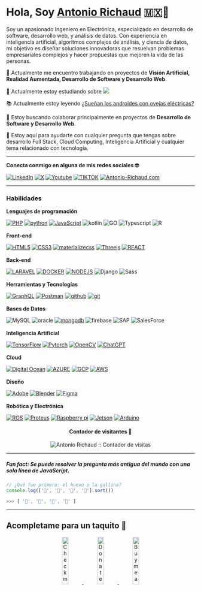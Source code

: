  # Hola, Soy <a href="https://antonio-richaud.com/">Antonio Richaud</a> 🇲🇽🤠

Soy un apasionado Ingeniero en Electrónica, especializado en desarrollo de software, desarrollo web, y análisis de datos. Con experiencia en inteligencia artificial, algoritmos complejos de análisis, y ciencia de datos, mi objetivo es diseñar soluciones innovadoras que resuelvan problemas empresariales complejos y hacer propuestas que mejoren la vida de las personas.
 
 🚀 Actualmente me encuentro trabajando en proyectos de **Visión Artificial, Realidad Aumentada, Desarrollo de Software y Desarrollo Web**.
 
 🌱 Actualmente estoy estudiando sobre <img src="http://img.shields.io/badge/-Keras-d92c16?style=flat&logo=keras&logoColor=white">
 
  📚 Actualmente estoy leyendo <a href="https://www.amazon.com.mx/%C2%BFSue%C3%B1an-los-androides-ovejas-el%C3%A9ctricas/dp/6070743601">¿Sueñan los androides con ovejas eléctricas?</a>
 
 👾 Estoy buscando colaborar principalmente en proyectos de **Desarrollo de Software y Desarrollo Web**.
 
 💬 Estoy aquí para ayudarte con cualquier pregunta que tengas sobre desarrollo Full Stack, Cloud Computing, Inteligencia Artificial y cualquier tema relacionado con tecnología. 

---

**Conecta conmigo en alguna de mis redes sociales 🤓**

[![LinkedIn](https://img.shields.io/badge/-LINKEDIN-0077B5?style=for-the-badge&logo=linkedin&logoColor=white)](https://www.linkedin.com/in/antonio-richaud/)
[![X](https://img.shields.io/badge/-(Twitter)-000000?style=for-the-badge&logo=X&logoColor=white)](https://twitter.com/Antonio_Richaud)
[![Youtube](https://img.shields.io/badge/-YOUTUBE-D14836?style=for-the-badge&logo=youtube&logoColor=white)](https://www.youtube.com/@AntonioRichaud/)
[![TIKTOK](https://img.shields.io/badge/-TIKTOK-000000?style=for-the-badge&logo=tiktok&logoColor=white)](https://www.tiktok.com/@_antonio_richaud)
[![Antonio-Richaud.com](https://img.shields.io/badge/-ANTONIORICHAUD.COM-8E2DE2?style=for-the-badge&logo=react&logoColor=white)](https://antonio-richaud.com/)

---

### Habilidades 

**Lenguajes de programación**

[![PHP](https://img.shields.io/badge/PHP-grey?style=for-the-badge&logo=PHP&logoColor=white&labelColor=8E2DE2)](https://www.php.net/)
[![python](https://img.shields.io/badge/-python-grey?style=for-the-badge&logo=python&logoColor=white&labelColor=8E2DE2)](https://antonio-richaud.com/blog/archivo/publicaciones/17-Python.html)
[![JavaScript](https://img.shields.io/badge/-JavaScript-grey?style=for-the-badge&logo=javascript&logoColor=white&labelColor=8E2DE2)](https://antonio-richaud.com/blog/archivo/publicaciones/01-js.html)
![kotlin](https://img.shields.io/badge/-Kotlin-grey?style=for-the-badge&logo=kotlin&logoColor=white&labelColor=8E2DE2)
![GO](https://img.shields.io/badge/-golang-grey?style=for-the-badge&logo=go&logoColor=white&labelColor=8E2DE2)
![Typescript](https://img.shields.io/badge/-typescrript-grey?style=for-the-badge&logo=typescript&logoColor=white&labelColor=8E2DE2)
![R](https://img.shields.io/badge/-R-grey?style=for-the-badge&logo=r&logoColor=white&labelColor=8E2DE2)
<br>
<br>
**Front-end**

[![HTML5](https://img.shields.io/badge/-HTML-grey?style=for-the-badge&logo=html5&logoColor=white&labelColor=8E2DE2)](https://antonio-richaud.com/blog/archivo/publicaciones/02-html.html)
[![CSS3](https://img.shields.io/badge/css-grey?style=for-the-badge&logo=css3&logoColor=white&labelColor=8E2DE2)](https://antonio-richaud.com/blog/archivo/publicaciones/03-css.html)
[![materializecss](https://img.shields.io/badge/Materialize%20css-grey?style=for-the-badge&logo=google&logoColor=white&labelColor=8E2DE2)](https://materializecss.com/)
[![Threejs](https://img.shields.io/badge/-Three.js-grey?style=for-the-badge&logo=three.js&logoColor=white&labelColor=8E2DE2)](https://antonio-richaud-threejs-portafolio.vercel.app/)
[![REACT](https://img.shields.io/badge/-React-grey?style=for-the-badge&logo=react&logoColor=white&labelColor=8E2DE2)](https://antonio-richaud.com/blog/archivo/publicaciones/04-react.html)
<br>
<br>
**Back-end**

[![LARAVEL](https://img.shields.io/badge/-LARAVEL-grey?style=for-the-badge&logo=laravel&logoColor=white&labelColor=8E2DE2)](https://laravel.com/)
[![DOCKER](https://img.shields.io/badge/-Docker-grey?style=for-the-badge&logo=docker&logoColor=white&labelColor=8E2DE2)](https://antonio-richaud.com/blog/archivo/publicaciones/19-docker.html)
[![NODEJS](https://img.shields.io/badge/-Node.JS-grey?style=for-the-badge&logo=node.js&logoColor=white&labelColor=8E2DE2)](https://antonio-richaud.com/blog/archivo/publicaciones/14-node-js.html)
![Django](https://img.shields.io/badge/-DJango-grey?style=for-the-badge&logo=django&logoColor=white&labelColor=8E2DE2)
![Sass](https://img.shields.io/badge/sass-grey?style=for-the-badge&logo=sass&logoColor=white&labelColor=8E2DE2)
<br>
<br>
**Herramientas y Tecnologías**

[![GraphQL](https://img.shields.io/badge/-GRAPHQL-grey?style=for-the-badge&logo=GRAPHQL&logoColor=white&labelColor=8E2DE2)](https://antonio-richaud.com/blog/archivo/publicaciones/16-graphql.html)
[![Postman](https://img.shields.io/badge/-Postman-grey?style=for-the-badge&logo=postman&logoColor=white&labelColor=8E2DE2)](https://www.postman.com/)
[![github](https://img.shields.io/badge/-github-grey?style=for-the-badge&logo=github&logoColor=white&labelColor=8E2DE2)](https://antonio-richaud.com/blog/archivo/publicaciones/08-github.html)
[![git](https://img.shields.io/badge/-git-grey?style=for-the-badge&logo=git&logoColor=white&labelColor=8E2DE2)](https://antonio-richaud.com/blog/archivo/publicaciones/07-git.html)
<br>
<br>
**Bases de Datos**

![MySQL](https://img.shields.io/badge/-mysql-grey?style=for-the-badge&logo=mysql&logoColor=white&labelColor=8E2DE2)
![oracle](https://img.shields.io/badge/-Oracle-grey?style=for-the-badge&logo=oracle&logoColor=white&labelColor=8E2DE2)
[![mongodb](https://img.shields.io/badge/-mongodb-grey?style=for-the-badge&logo=mongodb&logoColor=white&labelColor=8E2DE2)](https://antonio-richaud.com/blog/archivo/publicaciones/23-mongodb.html)
![firebase](https://img.shields.io/badge/-firebase-grey?style=for-the-badge&logo=firebase&logoColor=white&labelColor=8E2DE2)
![SAP](https://img.shields.io/badge/-sap-grey?style=for-the-badge&logo=sap&logoColor=white&labelColor=8E2DE2)
![SalesForce](https://img.shields.io/badge/-salesforce-grey?style=for-the-badge&logo=salesforce&logoColor=white&labelColor=8E2DE2)
<br>
<br>
**Inteligencia Artificial**

[![TensorFlow](https://img.shields.io/badge/-tensorflow-grey?style=for-the-badge&logo=tensorflow&logoColor=white&labelColor=8E2DE2)](https://www.tensorflow.org/?hl=es)
[![Pytorch](https://img.shields.io/badge/-Pytorch-grey?style=for-the-badge&logo=pytorch&logoColor=white&labelColor=8E2DE2)](https://pytorch.org/)
[![OpenCV](https://img.shields.io/badge/-OpenCV-grey?style=for-the-badge&logo=opencv&logoColor=white&labelColor=8E2DE2)](https://medium.com/@antonio-richaud/el-poder-de-la-inteligencia-artificial-y-el-procesamiento-de-im%C3%A1genes-construyendo-el-futuro-con-65d2e70f4cbf)
[![ChatGPT](https://img.shields.io/badge/-chatgpt-grey?style=for-the-badge&logo=openai&logoColor=white&labelColor=8E2DE2)](https://antonio-richaud.com/blog/archivo/publicaciones/24-chatgpt.html)
<br>
<br>
**Cloud**

[![Digital Ocean](https://img.shields.io/badge/-Digital%20Ocean-grey?style=for-the-badge&logo=digitalocean&logoColor=white&labelColor=8E2DE2)](https://www.digitalocean.com/)
[![AZURE](https://img.shields.io/badge/-Azure-grey?style=for-the-badge&logo=microsoftazure&logoColor=white&labelColor=8E2DE2)](https://azure.microsoft.com/es-mx/)
[![GCP](https://img.shields.io/badge/-GCP-grey?style=for-the-badge&logo=google%20cloud&logoColor=white&labelColor=8E2DE2)](https://cloud.google.com/)
[![AWS](https://img.shields.io/badge/-AWS-grey?style=for-the-badge&logo=amazon&logoColor=white&labelColor=8E2DE2)](https://aws.amazon.com/es/)
<br>
<br>
**Diseño**

[![Adobe](https://img.shields.io/badge/-Adobe%20Suite-grey?style=for-the-badge&logo=Adobe&logoColor=white&labelColor=8E2DE2)](https://www.adobe.com/es/)
[![Blender](https://img.shields.io/badge/-Blender-grey?style=for-the-badge&logo=blender&logoColor=white&labelColor=8E2DE2)](https://www.blender.org/)
[![Figma](https://img.shields.io/badge/-Figma-grey?style=for-the-badge&logo=figma&logoColor=white&labelColor=8E2DE2)](https://www.figma.com/)
<br>
<br>
**Robótica y Electrónica**

[![ROS](https://img.shields.io/badge/-ROS-grey?style=for-the-badge&logo=ROS&logoColor=white&labelColor=8E2DE2)](https://www.ros.org/)
[![Proteus](https://img.shields.io/badge/-Proteus-grey?style=for-the-badge&logo=proteus&logoColor=white&labelColor=8E2DE2)](https://www.labcenter.com/)
[![Raspberry pi](https://img.shields.io/badge/-Raspberry%20pi-grey?style=for-the-badge&logo=raspberrypi&logoColor=white&labelColor=8E2DE2)](https://www.raspberrypi.com/)
[![Jetson](https://img.shields.io/badge/-Jetson-grey?style=for-the-badge&logo=nvidia&logoColor=white&labelColor=8E2DE2)](https://www.tiktok.com/@_antonio_richaud/video/7043163977257438470)
[![Arduino](https://img.shields.io/badge/-Arduino-grey?style=for-the-badge&logo=arduino&logoColor=white&labelColor=8E2DE2)](https://www.tiktok.com/@_antonio_richaud/video/7049363148213685509)

<h4 align="center">Contador de visitantes 👀 </h4>

<p align="center"><img src="https://profile-counter.glitch.me/antonio-richaud%7D/count.svg" alt="Antonio Richaud :: Contador de visitas" /></p>

---

##### Fun fact: Se puede resolver la pregunta más antigua del mundo con una sola línea de JavaScript.

```javascript
// ¿Qué fue primero: el huevo o la gallina?
console.log(['🥚', '🐣', '🐥', '🐔'].sort())

>>> [ '🐔', '🐣', '🐥', '🥚' ]
```

----------------

## Acompletame para un taquito 🥺

<p align="center">
  <a href="#" target="_blank">
    <img width="18%" alt="Check my Patreon" src="https://raw.githubusercontent.com/onimur/.github/master/.resources/support-patreon.png"/>
  </a>
  <a href="#" target="_blank">
      <img width="18%" alt="Donate with Paypal" src="https://raw.githubusercontent.com/onimur/.github/master/.resources/support-paypal.png"/>
  </a>
  <a href="#" target="_blank">
      <img width="18%" alt="Buy me a coffee" src="https://raw.githubusercontent.com/onimur/.github/master/.resources/support-buy-coffee.png"/>
  </a>
</p>